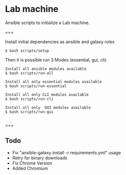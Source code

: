 # Lab machine

Ansible scripts to initialize a Lab machine.

===

Install initial dependencies as ansible and galaxy roles
```
$ bash scripts/setup
```

Then it is possible run 3 Modes (essential, gui, cli)
```
Install all ansible modules available
$ bash scripts/run-all

Install all only essential modules available
$ bash scripts/run-essential

Install all only CLI modules available
$ bash scripts/run-cli

Install all only  GUI modules available
$ bash scripts/run-gui


```

===

## Todo

- Fix "ansible-galaxy install -r requirements.yml" usage
- Retry for binary downloads
- Fix Chrome Version
- Added Chromium

